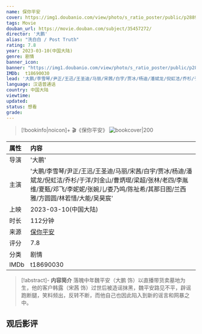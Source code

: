 ```yaml
---
name: 保你平安
cover: https://img1.doubanio.com/view/photo/s_ratio_poster/public/p2889498097.jpg
tags: Movie
douban_url: https://movie.douban.com/subject/35457272/
director: '大鹏'
alias: "洗白白 / Post Truth"
rating: 7.8
year: 2023-03-10(中国大陆)
genre: 剧情
banner_icon: 
banner: "https://img1.doubanio.com/view/photo/s_ratio_poster/public/p2889498097.jpg"
IMDb:  t18690030
lead: '大鹏/李雪琴/尹正/王迅/王圣迪/马丽/宋茜/白宇/贾冰/杨迪/潘斌龙/倪虹洁/乔杉/于洋/刘金山/曹炳琨/梁超/张林/老四/李胤维/夏甄/邓飞/李妮妮/张婉儿/娄乃鸣/陈祉希/其那日图/兰西雅/方圆圆/林若惜/大能/吴昊宸' 
language: 汉语普通话 
country: 中国大陆 
viewtime:
updated: 
status: 想看
grade: 
---
```

> [!bookinfo|noicon]+ 🎬《保你平安》
> ![bookcover|200](https://img1.doubanio.com/view/photo/s_ratio_poster/public/p2889498097.jpg)
>
| 属性 | 内容                                       |
|:---- |:------------------------------------------ |
| 导演 | '大鹏'                         |
| 主演 | '大鹏/李雪琴/尹正/王迅/王圣迪/马丽/宋茜/白宇/贾冰/杨迪/潘斌龙/倪虹洁/乔杉/于洋/刘金山/曹炳琨/梁超/张林/老四/李胤维/夏甄/邓飞/李妮妮/张婉儿/娄乃鸣/陈祉希/其那日图/兰西雅/方圆圆/林若惜/大能/吴昊宸'                             |
| 上映 | 2023-03-10(中国大陆)                             |
| 时长 | 112分钟                   |
| 来源 | [保你平安](https://movie.douban.com/subject/35457272/) |
| 评分 | 7.8                           |
| 分类 | 剧情                            |
| IMDb | t18690030                             | 

> [!abstract]- **内容简介**
>  落魄中年魏平安（大鹏 饰）以直播带货卖墓地为生，他的客户韩露（宋茜 饰）过世后被造谣抹黑，魏平安路见不平，辟谣跑断腿，笑料频出，反转不断，而他自己也因此陷入到新的谣言和网暴之中。
>  
## 观后影评
